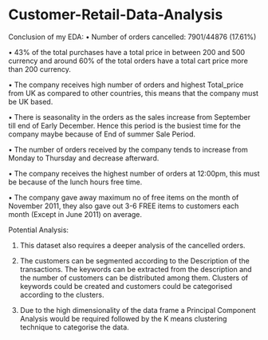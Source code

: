 # Customer-Retail-Data-Analysis

Conclusion of my EDA:
•	Number of orders cancelled: 7901/44876 (17.61%) 

•	43% of the total purchases have a total price in between 200 and 500 currency and around 60% of the total orders have a total cart price more than 200 currency.

•	The company receives high number of orders and highest Total_price from UK as compared to other countries, this means that the company must be UK based.

•	There is seasonality in the orders as the sales increase from September till end of Early December. Hence this period is the busiest time for the company maybe because of End of summer Sale Period.

•	The number of orders received by the company tends to increase from Monday to Thursday and decrease afterward.

•	The company receives the highest number of orders at 12:00pm, this must be because of the lunch hours free time.

•	The company gave away maximum no of free items on the month of November 2011, they also gave out 3-6 FREE items to customers each month (Except in June 2011) on average.


Potential Analysis:
1.	This dataset also requires a deeper analysis of the cancelled orders.

2.	The customers can be segmented according to the Description of the transactions. The keywords can be extracted from the description and the number of customers can be distributed among them. Clusters of keywords  could be created and customers could be categorised according to the clusters.

3.	Due to the high dimensionality of the data frame a Principal Component Analysis would be required followed by the K means clustering technique to categorise the data.
